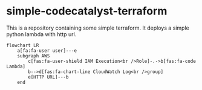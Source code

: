 #  simple-codecatalyst-terraform
This is a repository containing some simple terraform. It deploys a simple python lambda with http url.

```mermaid
flowchart LR
    a[fa:fa-user user]---e
    subgraph AWS
        c[fas:fa-user-shield IAM Execution<br />Role]-.->b[fas:fa-code Lambda]
        b-->d[fas:fa-chart-line CloudWatch Log<br />group]
        e[HTTP URL]---b
    end
```